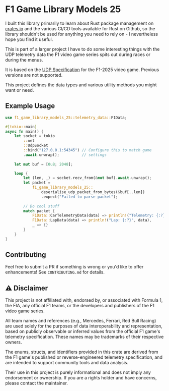 # F1 Game Library Models 25

I built this library primarily to learn about Rust package management on [crates.io](https://crates.io) and the various CI/CD tools available for Rust on Github, so the library shouldn't be used for anything you need to rely on - I nevertheless hope you find it useful.

This is part of a larger project I have to do some interesting things with the UDP telemetry data the F1 video game series spits out during races or during the menus.

It is based on the [UDP Specification](https://forums.ea.com/blog/f1-games-game-info-hub-en/ea-sports%E2%84%A2-f1%C2%AE25-udp-specification/12187347) for the F1-2025 video game. Previous versions are not supported.

This project defines the data types and various utility methods you might want or need.

## Example Usage
```rust
use f1_game_library_models_25::telemetry_data::F1Data;

#[tokio::main]
async fn main() {
    let socket = tokio
        ::net
        ::UdpSocket
        ::bind("127.0.0.1:54345") // Configure this to match game   
        .await.unwrap();          // settings
    
    let mut buf = [0u8; 2048];

    loop {
        let (len, _) = socket.recv_from(&mut buf).await.unwrap();
        let packet =            
            f1_game_library_models_25::
                deserialise_udp_packet_from_bytes(&buf[..len])
                .expect("Failed to parse packet");
        
        // Do cool stuff
        match packet {
            F1Data::CarTelemetryData(data) => println!("Telemetry: {:?}", data),
            F1Data::LapData(data) => println!("Lap: {:?}", data),
            _ => {}
        }
    }
}
```


## Contributing

Feel free to submit a PR if something is wrong or you'd like to offer enhancements! See `CONTRIBUTING.md` for details.

## ⚠️ Disclaimer
This project is not affiliated with, endorsed by, or associated with Formula 1, the FIA, any official F1 teams, or the developers and publishers of the F1 video game series.

All team names and references (e.g., Mercedes, Ferrari, Red Bull Racing) are used solely for the purposes of data interoperability and representation, based on publicly observable or inferred values from the official F1 game's telemetry specification. These names may be trademarks of their respective owners.

The enums, structs, and identifiers provided in this crate are derived from the F1 game's published or reverse-engineered telemetry specification, and are intended to support community tools and data analysis.

Their use in this project is purely informational and does not imply any endorsement or ownership. If you are a rights holder and have concerns, please contact the maintainer.